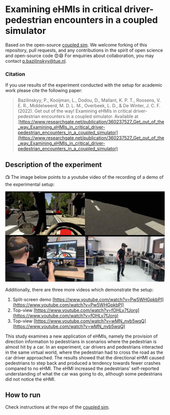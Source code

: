 # Examining eHMIs in critical driver-pedestrian encounters in a coupled simulator

Based on the open-source [coupled sim](https://github.com/bazilinskyy/coupled-sim). We welcome forking of this repository, pull requests, and any contributions in the spirit of open science and open-source code 😍😄 For enquiries about collaboration, you may contact p.bazilinskyy@tue.nl.

### Citation
If you use results of the experiment conducted with the setup for academic work please cite the following paper:

> Bazilinskyy, P., Kooijman, L., Dodou, D., Mallant, K. P. T., Roosens, V. E. R., Middelweerd, M. D. L. M., Overbeek, L. D., & De Winter, J. C. F. (2022). Get out of the way! Examining eHMIs in critical driver-pedestrian encounters in a coupled simulator. Available at [https://www.researchgate.net/publication/360237527_Get_out_of_the_way_Examining_eHMIs_in_critical_driver-pedestrian_encounters_in_a_coupled_simulator](https://www.researchgate.net/publication/360237527_Get_out_of_the_way_Examining_eHMIs_in_critical_driver-pedestrian_encounters_in_a_coupled_simulator)

## Description of the experiment
:tv: The image below points to a youtube video of the recording of a demo of the experimental setup:

[![demo video](ReadmeFiles/thumbnail_demo_video.jpg)](https://www.youtube.com/watch?v=CC4KMyK4fUw)

Additionally, there are three more videos which demonstrate the setup:
1. Split-screen demo [https://www.youtube.com/watch?v=Pw5WHGpkbPI](https://www.youtube.com/watch?v=Pw5WHGpkbPI)
2. Top-view [https://www.youtube.com/watch?v=fOHLv7fJorg](https://www.youtube.com/watch?v=fOHLv7fJorg)
3. Top-view [https://www.youtube.com/watch?v=wMN_nvb5wqQ](https://www.youtube.com/watch?v=wMN_nvb5wqQ)

This study examines a new application of eHMIs, namely the provision of direction information to pedestrians in scenarios where the pedestrian is almost hit by a car. In an experiment, car drivers and pedestrians interacted in the same virtual world, where the pedestrian had to cross the road as the car driver approached. The results showed that the directional eHMI caused pedestrians to step back and produced a tendency towards fewer crashes compared to no eHMI. The eHMI increased the pedestrians’ self-reported understanding of what the car was going to do, although some pedestrians did not notice the eHMI.

## How to run
Check instructions at the repo of the [coupled sim](https://github.com/bazilinskyy/coupled-sim#how-to-run).